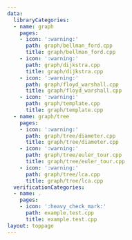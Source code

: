 ```yaml
---
data:
  libraryCategories:
  - name: graph
    pages:
    - icon: ':warning:'
      path: graph/bellman_ford.cpp
      title: graph/bellman_ford.cpp
    - icon: ':warning:'
      path: graph/dijkstra.cpp
      title: graph/dijkstra.cpp
    - icon: ':warning:'
      path: graph/floyd_warshall.cpp
      title: graph/floyd_warshall.cpp
    - icon: ':warning:'
      path: graph/template.cpp
      title: graph/template.cpp
  - name: graph/tree
    pages:
    - icon: ':warning:'
      path: graph/tree/diameter.cpp
      title: graph/tree/diameter.cpp
    - icon: ':warning:'
      path: graph/tree/euler_tour.cpp
      title: graph/tree/euler_tour.cpp
    - icon: ':warning:'
      path: graph/tree/lca.cpp
      title: graph/tree/lca.cpp
  verificationCategories:
  - name: .
    pages:
    - icon: ':heavy_check_mark:'
      path: example.test.cpp
      title: example.test.cpp
layout: toppage
---
```

